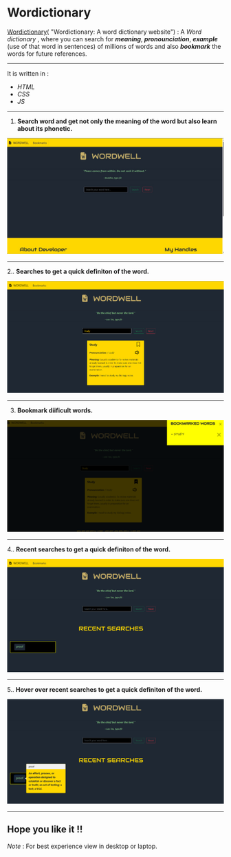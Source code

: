 # Wordictionary

[Wordictionary](https://wordwell.onrender.com/)( "Wordictionary: A word dictionary website") : A _Word dictionary_ , where you can search for ***meaning***, ***pronounciation***, ***example*** (use of that word in sentences) of millions of  words and also ***bookmark*** the words for future references. 

- - - -

 It is written in :

*   _HTML_
*   _CSS_
*   _JS_
                                
- - - -
1. **Search word and get not only the  meaning of the word but also learn about its phonetic.**


![Screenshot (1318)](https://github.com/ayushsharma-1/Dictionary-WordWell/blob/main/assets/first.jpeg)

- - - -
2.. **Searches to get a quick definiton of the word.**


![Screenshot (1322)](https://github.com/ayushsharma-1/Dictionary-WordWell/blob/main/assets/Screenshot%202024-01-23%20145239.png)

- - - -
3. **Bookmark diificult words.**


![Screenshot (1319)](https://github.com/ayushsharma-1/Dictionary-WordWell/blob/main/assets/Screenshot%202024-01-23%20145250.png)

- - - -
4.. **Recent searches to get a quick definiton of the word.**

![Screenshot (1320)](https://github.com/ayushsharma-1/Dictionary-WordWell/blob/main/assets/Screenshot%202024-01-23%20145117.png)

- - - -
5.. **Hover over recent searches to get a quick definiton of the word.**


![Screenshot (1321)](https://github.com/ayushsharma-1/Dictionary-WordWell/blob/main/assets/Screenshot%202024-01-23%20145131.png)

- - - -

## Hope you like it !!

_Note_ : For best experience view in desktop or laptop.

